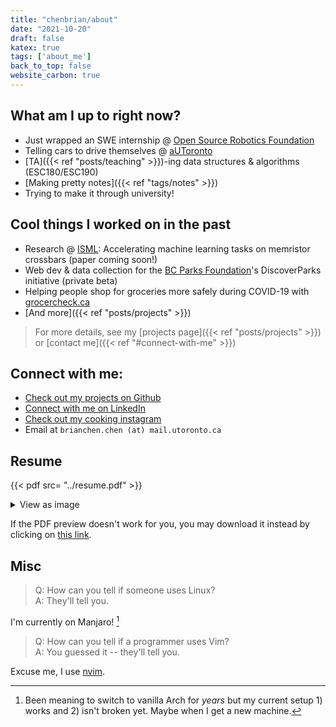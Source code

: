 ```yaml
---
title: "chenbrian/about"
date: "2021-10-20"
draft: false
katex: true
tags: ['about_me']
back_to_top: false
website_carbon: true
---
```



## What am I up to right now?

- Just wrapped an SWE internship @ [Open Source Robotics Foundation](https://www.openrobotics.org/)
- Telling cars to drive themselves @ [aUToronto](https://www.autodrive.utoronto.ca/)
- [TA]({{< ref "posts/teaching" >}})-ing data structures & algorithms (ESC180/ESC190)
- [Making pretty notes]({{< ref "tags/notes" >}})
- Trying to make it through university!


## Cool things I worked on in the past
- Research @ [ISML](https://www.eecg.utoronto.ca/~roman/): Accelerating machine learning tasks on memristor crossbars (paper coming soon!)
- Web dev & data collection for the [BC Parks Foundation](https://bcparksfoundation.ca/)'s DiscoverParks initiative (private beta)
- Helping people shop for groceries more safely during COVID-19 with [grocercheck.ca](https://grocercheck.ca/)
- [And more]({{< ref "posts/projects" >}})

> For more details, see my [projects page]({{< ref "posts/projects" >}}) or [contact me]({{< ref "#connect-with-me" >}})

##  Connect with me:

- [Check out my projects on Github](https://github.com/ihasdapie)
- [Connect with me on LinkedIn](https://linkedin.com/in/brianchen28914)
- [Check out my cooking instagram](https://instagram.com/brianschicken)
- Email at `brianchen.chen (at) mail.utoronto.ca`


## Resume
{{< pdf src= "../resume.pdf" >}}

<details>
  <summary>View as image</summary>
  <img src="{{<baseurl>}}/resume.png" alt="Resume" style="width:100%">
</details>

If the PDF preview doesn't work for you, you may download it instead by clicking on [this link]({{<baseurl>}}/resume.pdf).


## Misc

> Q: How can you tell if someone uses Linux?  
> A: They'll tell you.

I'm currently on Manjaro! [^1]

[^1]: Been meaning to switch to vanilla Arch for _years_ but my current setup 1) works and 2) isn't broken yet. Maybe when I get a new machine.

> Q: How can you tell if a programmer uses Vim?  
> A: You guessed it -- they'll tell you.

Excuse me, I use [nvim](https://github.com/ihasdapie/dotfiles).



